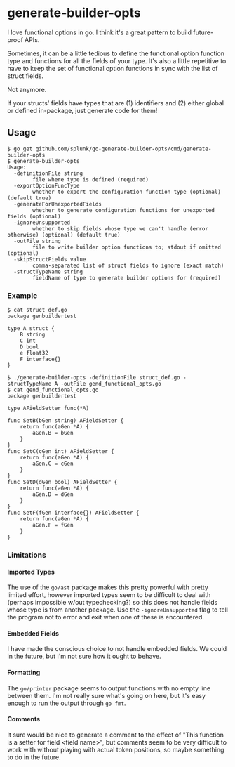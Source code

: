# generate-builder-opts

I love functional options in go. I think it's a great pattern to build
future-proof APIs.

Sometimes, it can be a little tedious to define the functional option function 
type and functions for all the fields of your type. It's also a little repetitive
to have to keep the set of functional option functions in sync with the list of
struct fields.

Not anymore.

If your structs' fields have types that are (1) identifiers and (2) either
global or defined in-package, just generate code for them!

## Usage

```shell script
$ go get github.com/splunk/go-generate-builder-opts/cmd/generate-builder-opts
$ generate-builder-opts
Usage:
  -definitionFile string
    	file where type is defined (required)
  -exportOptionFuncType
    	whether to export the configuration function type (optional) (default true)
  -generateForUnexportedFields
    	whether to generate configuration functions for unexported fields (optional)
  -ignoreUnsupported
    	whether to skip fields whose type we can't handle (error otherwise) (optional) (default true)
  -outFile string
    	file to write builder option functions to; stdout if omitted (optional)
  -skipStructFields value
    	comma-separated list of struct fields to ignore (exact match)
  -structTypeName string
    	fieldName of type to generate builder options for (required)
```

### Example

```shell script
$ cat struct_def.go
package genbuildertest

type A struct {
    B string
    C int
    D bool
    e float32
    F interface{}
}

$ ./generate-builder-opts -definitionFile struct_def.go -structTypeName A -outFile gend_functional_opts.go
$ cat gend_functional_opts.go
package genbuildertest

type AFieldSetter func(*A)

func SetB(bGen string) AFieldSetter {
	return func(aGen *A) {
		aGen.B = bGen
	}
}
func SetC(cGen int) AFieldSetter {
	return func(aGen *A) {
		aGen.C = cGen
	}
}
func SetD(dGen bool) AFieldSetter {
	return func(aGen *A) {
		aGen.D = dGen
	}
}
func SetF(fGen interface{}) AFieldSetter {
	return func(aGen *A) {
		aGen.F = fGen
	}
}

```

### Limitations

#### Imported Types

The use of the `go/ast` package makes this pretty powerful with pretty limited
effort, however imported types seem to be difficult to deal with (perhaps
impossible w/out typechecking?) so this does not handle fields whose type is
from another package. Use the `-ignoreUnsupported` flag to tell the program not
to error and exit when one of these is encountered.

#### Embedded Fields

I have made the conscious choice to not handle embedded fields. We could in the
future, but I'm not sure how it ought to behave.

#### Formatting

The `go/printer` package seems to output functions with no empty line between
them. I'm not really sure what's going on here, but it's easy enough to run the
output through `go fmt`.

#### Comments

It sure would be nice to generate a comment to the effect of "This function is
a setter for field \<field name\>", but comments seem to be very difficult to work
with without playing with actual token positions, so maybe something to do in
the future.